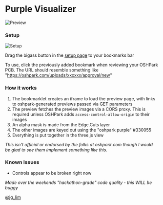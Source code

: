 # Purple Visualizer

![Preview](https://raw.github.com/jglim/PurpleVisualizer/master/preview.gif)

### Setup

![Setup](https://raw.github.com/jglim/PurpleVisualizer/master/setup.gif)

Drag the bigass button in the [setup page](https://ecg.sn.sg/purple/bookmarklet.html) to your bookmarks bar

To use, click the previously added bookmark when reviewing your OSHPark PCB. The URL should resemble something like "https://oshpark.com/uploads/xxxxxx/approval/new"

### How it works

1. The bookmarklet creates an iframe to load the preview page, with links to oshpark-generated previews passed via GET parameters
2. The preview fetches the preview images via a CORS proxy. This is required unless OSHPark adds `access-control-allow-origin` to their images
3. An alpha mask is made from the Edge.Cuts layer
4. The other images are keyed out using the "oshpark purple" #330055
5. Everything is put together in the three.js view

_This isn't official or endorsed by the folks at oshpark.com though I would be glad to see them implement something like this._

### Known Issues

- Controls appear to be broken right now 

_Made over the weekends "hackathon-grade" code quality - this WILL be buggy_


[@jg_lim](https://twitter.com/jg_lim)
